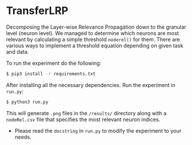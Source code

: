 # TransferLRP

Decomposing the Layer-wise Relevance Propagation down to the granular level (neuron level). We managed to determine which neurons are most relevant by calculating a simple threshold `noderel()` for them. There are various ways to implement a threshold equation depending on given task and data. 

To run the experiment do the following:

```bash
$ pip3 install -r requirements.txt
```
After installing all the necessary dependencies. Run the experiment in `run.py`:

```bash
$ python3 run.py
```
This will generate `.png` files in the `/results/` directory along with a `nodeRel.csv` file that specifies the most relevant neuron indices.

* Please read the `docstring` in `run.py` to modify the experiment to your needs.